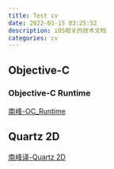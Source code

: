 ```yaml
---
title: Test cv
date: 2022-01-15 03:25:52
description: iOS相关的技术文档
categories: cv
---
```


## Objective-C

### Objective-C Runtime

[南峰-OC_Runtime](http://southpeak.github.io/2014/10/25/objective-c-runtime-1/)

## Quartz 2D

[南峰译-Quartz 2D](http://southpeak.github.io/2014/10/25/objective-c-runtime-1/)
